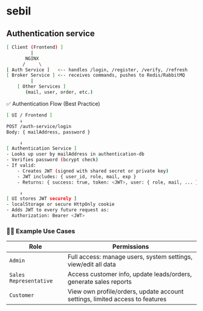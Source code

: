 # sebil

## Authentication service

``` bash
[ Client (Frontend) ]
         |
       NGINX
      /     \
[ Auth Service ]   <-- handles /login, /register, /verify, /refresh
[ Broker Service ] <-- receives commands, pushes to Redis/RabbitMQ
         |
    [ Other Services ]
       (mail, user, order, etc.)
```



✅ Authentication Flow (Best Practice)
``` bash
[ UI / Frontend ]
     ↓
POST /auth-service/login
Body: { mailAddress, password }

     ↓
[ Authentication Service ]
- Looks up user by mailAddress in authentication-db
- Verifies password (bcrypt check)
- If valid:
    - Creates JWT (signed with shared secret or private key)
    - JWT includes: { user_id, role, mail, exp }
    - Returns: { success: true, token: <JWT>, user: { role, mail, ... } }

     ↓
[ UI stores JWT securely ]
- localStorage or secure HttpOnly cookie
- Adds JWT to every future request as:
  Authorization: Bearer <JWT>

```

### 🧑‍💼 Example Use Cases

| Role                | Permissions                                                                 |
|---------------------|------------------------------------------------------------------------------|
| `Admin`             | Full access: manage users, system settings, view/edit all data               |
| `Sales Representative` | Access customer info, update leads/orders, generate sales reports            |
| `Customer`          | View own profile/orders, update account settings, limited access to features |
